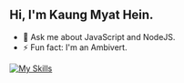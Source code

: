 ## Hi, I'm Kaung Myat Hein.

- 💬 Ask me about JavaScript and NodeJS.
- ⚡ Fun fact: I'm an Ambivert.

[![My Skills](https://skillicons.dev/icons?i=bootstrap,tailwindcss,materialui,javascript,typescript,react,redux,nextjs,firebase,nodejs,express,mongodb,mysql,prisma,heroku)](https://skillicons.dev)
